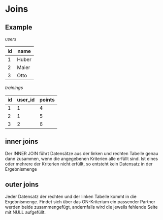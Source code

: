 # Joins


## Example

*users*

| id | name |
|--- |   ---|
|  1 |  Huber |
|  2 |  Maier |
|  3 |  Otto |

*trainings*

| id | user_id | points |
|---|---| ---|
|  1 | 1  |4 |
|  2 | 1  |5 |
|  3 | 2  |6 |
## inner joins

Der INNER JOIN führt Datensätze aus der linken und rechten Tabelle genau dann zusammen, wenn die angegebenen Kriterien alle erfüllt sind. Ist eines oder mehrere der Kriterien nicht erfüllt,
so entsteht kein Datensatz in der Ergebnismenge


## outer joins

Jeder Datensatz der rechten und der linken Tabelle kommt in die Ergebnismenge. Findet sich über das ON-Kriterium ein passender Partner werden beide zusammengefügt,
andernfalls wird die jeweils fehlende Seite mit NULL aufgefüllt.
